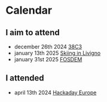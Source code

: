 # Calendar

## I aim to attend
- december 26th 2024 [38C3](https://events.ccc.de/en/2024/)
- january 13th 2025 [Skiing in Livigno](https://www.carosello3000.com/en/)
- january 31st 2025 [FOSDEM](https://fosdem.org/2025/)

## I attended
- april 13th 2024 [Hackaday Europe](https://hackaday.io/europe2024)